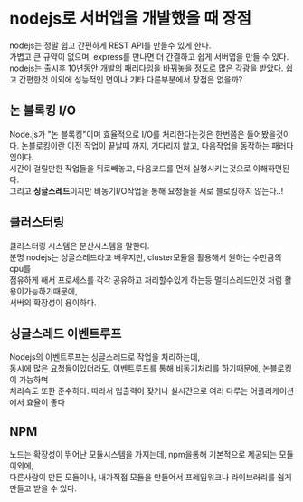 # nodejs로 서버앱을 개발했을 때 장점

nodejs는 정말 쉽고 간편하게 REST API를 만들수 있게 한다.  
가볍고 큰 규약이 없으며, express를 만나면 더 간결하고 쉽게 서버앱을 만들 수 있다.  
nodejs는 출시후 10년동안 개발의 패러다임을 바꿔놓을 정도로 많은 각광을 받았다.
쉽고 간편한것 이외에 성능적인 면이나 기타 다른부분에서 장점은 없을까?

## 논 블록킹 I/O

Node.js가 "논 블록킹"이며 효율적으로 I/O를 처리한다는것은 한번쯤은 들어봤을것이다.
논블로킹이란 이전 작업이 끝날때 까지, 기다리지 않고, 다음작업을 동작하는 패러다임이다.  
시간이 걸릴만한 작업들을 뒤로빼놓고, 다음코드를 먼저 실행시키는것으로 이해하면된다.  
그리고 **싱글스레드**이지만 비동기I/O작업을 통해 요청들을 서로 블로킹하지 않는다..!

## 클러스터링

클러스터링 시스템은 분산시스템을 말한다.  
분명 nodejs는 싱글스레드라고 배우지만, cluster모듈을 활용해서 원하는 수만큼의 cpu를  
점유하게 해서 프로세스를 각각 공유하고 처리할수있게 하는등 멀티스레드인것 처럼 활용이가능하기때문에,  
서버의 확장성이 용이하다.

## 싱글스레드 이벤트루프

Nodejs의 이벤트루프는 싱글스레드로 작업을 처리하는데,  
동시에 많은 요청들이있더라도, 이벤트루프를 통해 비동기처리를 하기때문에, 논블로킹이 가능하며  
처리속도 또한 준수하다.
따라서 입출력이 잦거나 실시간으로 여러 다루는 어플리케이션에서 효율이 좋다

## NPM

노드는 확장성이 뛰어난 모듈시스템을 가지는데, npm을통해 기본적으로 제공되는 모듈 이외에,  
다른사람이 만든 모듈이나, 내가직접 모듈을 만들어서 프레임워크나 라이브러리를 쉽게 만들고 받을 수 있다.
